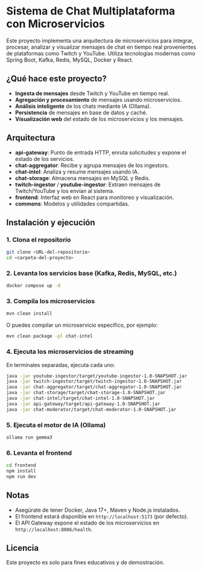 # Sistema de Chat Multiplataforma con Microservicios

Este proyecto implementa una arquitectura de microservicios para integrar, procesar, analizar y visualizar mensajes de chat en tiempo real provenientes de plataformas como Twitch y YouTube. Utiliza tecnologías modernas como Spring Boot, Kafka, Redis, MySQL, Docker y React.

## ¿Qué hace este proyecto?

- **Ingesta de mensajes** desde Twitch y YouTube en tiempo real.
- **Agregación y procesamiento** de mensajes usando microservicios.
- **Análisis inteligente** de los chats mediante IA (Ollama).
- **Persistencia** de mensajes en base de datos y caché.
- **Visualización web** del estado de los microservicios y los mensajes.

## Arquitectura

- **api-gateway**: Punto de entrada HTTP, enruta solicitudes y expone el estado de los servicios.
- **chat-aggregator**: Recibe y agrupa mensajes de los ingestors.
- **chat-intel**: Analiza y resume mensajes usando IA.
- **chat-storage**: Almacena mensajes en MySQL y Redis.
- **twitch-ingestor** / **youtube-ingestor**: Extraen mensajes de Twitch/YouTube y los envían al sistema.
- **frontend**: Interfaz web en React para monitoreo y visualización.
- **commons**: Modelos y utilidades compartidas.

## Instalación y ejecución

### 1. Clona el repositorio

```bash
git clone <URL-del-repositorio>
cd <carpeta-del-proyecto>
```

### 2. Levanta los servicios base (Kafka, Redis, MySQL, etc.)

```bash
docker compose up -d
```

### 3. Compila los microservicios

```bash
mvn clean install
```

O puedes compilar un microservicio específico, por ejemplo:

```bash
mvn clean package -pl chat-intel
```

### 4. Ejecuta los microservicios de streaming

En terminales separadas, ejecuta cada uno:

```bash
java -jar youtube-ingestor/target/youtube-ingestor-1.0-SNAPSHOT.jar
java -jar twitch-ingestor/target/twitch-ingestor-1.0-SNAPSHOT.jar
java -jar chat-aggregator/target/chat-aggregator-1.0-SNAPSHOT.jar
java -jar chat-storage/target/chat-storage-1.0-SNAPSHOT.jar
java -jar chat-intel/target/chat-intel-1.0-SNAPSHOT.jar
java -jar api-gateway/target/api-gateway-1.0-SNAPSHOT.jar
java -jar chat-moderator/target/chat-moderator-1.0-SNAPSHOT.jar
```

### 5. Ejecuta el motor de IA (Ollama)

```bash
ollama run gemma3
```

### 6. Levanta el frontend

```bash
cd frontend
npm install
npm run dev
```

## Notas
- Asegúrate de tener Docker, Java 17+, Maven y Node.js instalados.
- El frontend estará disponible en `http://localhost:5173` (por defecto).
- El API Gateway expone el estado de los microservicios en `http://localhost:8086/health`.

## Licencia

Este proyecto es solo para fines educativos y de demostración. 